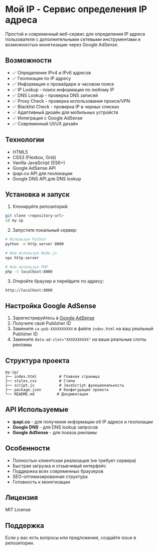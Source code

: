# Мой IP - Сервис определения IP адреса

Простой и современный веб-сервис для определения IP адреса пользователя с дополнительными сетевыми инструментами и возможностью монетизации через Google AdSense.

## Возможности

- ✅ Определение IPv4 и IPv6 адресов
- ✅ Геолокация по IP адресу
- ✅ Информация о провайдере и часовом поясе
- ✅ IP Lookup - поиск информации по любому IP
- ✅ DNS Lookup - проверка DNS записей
- ✅ Proxy Check - проверка использования прокси/VPN
- ✅ Blacklist Check - проверка IP в черных списках
- ✅ Адаптивный дизайн для мобильных устройств
- ✅ Интеграция с Google AdSense
- ✅ Современный UI/UX дизайн

## Технологии

- HTML5
- CSS3 (Flexbox, Grid)
- Vanilla JavaScript (ES6+)
- Google AdSense API
- ipapi.co API для геолокации
- Google DNS API для DNS lookup

## Установка и запуск

1. Клонируйте репозиторий:
```bash
git clone <repository-url>
cd my-ip
```

2. Запустите локальный сервер:
```bash
# Используя Python
python -m http.server 8000

# Или используя Node.js
npx http-server

# Или используя PHP
php -S localhost:8000
```

3. Откройте браузер и перейдите по адресу:
```
http://localhost:8000
```

## Настройка Google AdSense

1. Зарегистрируйтесь в [Google AdSense](https://www.google.com/adsense/)
2. Получите свой Publisher ID
3. Замените `ca-pub-XXXXXXXXXX` в файле `index.html` на ваш реальный Publisher ID
4. Замените `data-ad-slot="XXXXXXXXXX"` на ваши реальные слоты рекламы

## Структура проекта

```
my-ip/
├── index.html          # Главная страница
├── styles.css          # Стили
├── script.js           # JavaScript функциональность
├── package.json        # Конфигурация проекта
└── README.md          # Документация
```

## API Используемые

- **ipapi.co** - для получения информации об IP адресе и геолокации
- **Google DNS** - для DNS lookup запросов
- **Google AdSense** - для показа рекламы

## Особенности

- Полностью клиентская реализация (не требует сервера)
- Быстрая загрузка и отзывчивый интерфейс
- Поддержка всех современных браузеров
- SEO-оптимизированная структура
- Готовность к монетизации

## Лицензия

MIT License

## Поддержка

Если у вас есть вопросы или предложения, создайте issue в репозитории.

